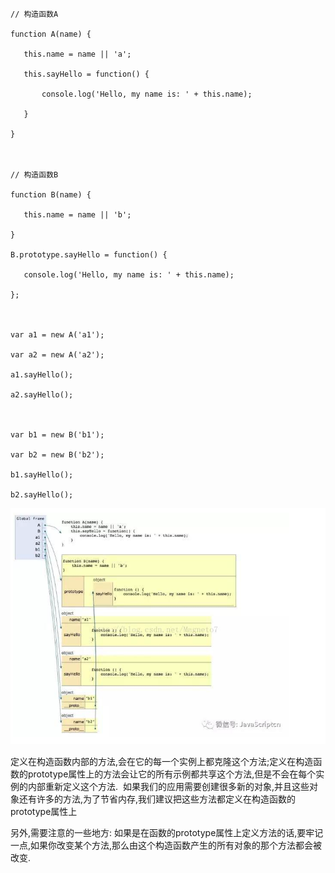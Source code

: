 ``` JS
// 构造函数A

function A(name) {

   this.name = name || 'a';

   this.sayHello = function() {

       console.log('Hello, my name is: ' + this.name);

   }

}

 

// 构造函数B

function B(name) {

   this.name = name || 'b';

}

B.prototype.sayHello = function() {

   console.log('Hello, my name is: ' + this.name);

};

 

var a1 = new A('a1');

var a2 = new A('a2');

a1.sayHello();

a2.sayHello();

 

var b1 = new B('b1');

var b2 = new B('b2');

b1.sayHello();

b2.sayHello();

```
![](images/2020-05-12-12-09-07.png)

定义在构造函数内部的方法,会在它的每一个实例上都克隆这个方法;定义在构造函数的prototype属性上的方法会让它的所有示例都共享这个方法,但是不会在每个实例的内部重新定义这个方法. 
如果我们的应用需要创建很多新的对象,并且这些对象还有许多的方法,为了节省内存,我们建议把这些方法都定义在构造函数的prototype属性上

另外,需要注意的一些地方: 
如果是在函数的prototype属性上定义方法的话,要牢记一点,如果你改变某个方法,那么由这个构造函数产生的所有对象的那个方法都会被改变. 
